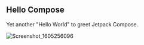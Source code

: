 ## Hello Compose

Yet another "Hello World" to greet Jetpack Compose.

![Screenshot_1605256096](https://user-images.githubusercontent.com/33685811/99046141-a0e8db00-2592-11eb-84c4-a277802cecca.png)